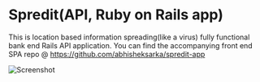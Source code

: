 # Spredit(API, Ruby on Rails app)

This is location based information spreading(like a virus) fully functional bank end Rails API application. You can find the accompanying front end SPA repo @ https://github.com/abhisheksarka/spredit-app

![Screenshot](https://lh4.googleusercontent.com/KXUfUwbHyG4MFZFoYosRVkUYm7h1eR4BeZY_L7N9wNZ4fruRrUeSN99f_TpCAtcWMVJ1BkFd=w1440-h764-rw)
